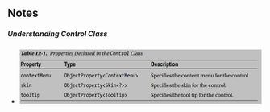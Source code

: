 ## Notes

##### Understanding Control Class

* ![controllProperty.PNG](/images/controllProperty.PNG)
